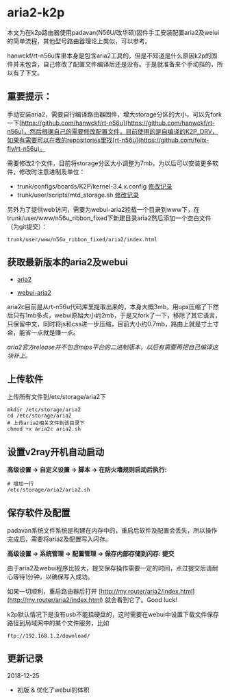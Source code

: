 # aria2-k2p

本文为在k2p路由器使用padavan(N56U/改华硕)固件手工安装配置aria2及weiui的简单流程，其他型号路由器理论上类似，可以参考。

hanwckf/rt-n56u库里本身是包含aria2工具的，但是不知道是什么原因k2p的固件并未包含，自己修改了配置文件编译后还是没有。于是就准备来个手动挡的，所以有了下文。

## 重要提示：

手动安装aria2，需要自行编译路由器固件，增大storage分区的大小，可以先fork一下[https://github.com/hanwckf/rt-n56u](https://github.com/hanwckf/rt-n56u)，然后根据自己的需要修改配置文件，目前使用的是自编译的K2P_DRV，如果有需要可以在我的repositories里找[rt-n56u](https://github.com/felix-fly/rt-n56u)。

需要修改2个文件，目前将storage分区大小调整为7mb，为以后可以安装更多软件，修改时注意进制及单位：

* trunk/configs/boards/K2P/kernel-3.4.x.config [修改记录](https://github.com/felix-fly/rt-n56u/commit/afc67c1d64d895adca1851c8251da17bcec17f27)
* trunk/user/scripts/mtd_storage.sh [修改记录](https://github.com/felix-fly/rt-n56u/commit/57f7c7f3ac824f35ddd6733a30c8ac1435cb49e8)

另外为了提供web访问，需要为webui-aria2挂载一个目录到www下，在trunk/user/www/n56u_ribbon_fixed下新建目录aria2然后添加一个空白文件（为git提交）：

```
trunk/user/www/n56u_ribbon_fixed/aria2/index.html
```

## 获取最新版本的aria2及webui

* [aria2](https://aria2.github.io/)

* [webui-aria2](https://github.com/ziahamza/webui-aria2)

aria2c目前是从rt-n56u代码库里提取出来的，本身大概3mb，用upx压缩了下然后只有1mb多点，webui原始大小约2mb，于是又fork了一下，移除了其它语言，只保留中文，同时将js和css进一步压缩，目前大小约0.7mb，路由上就是寸土寸金，能省一点就是赚一点。

*aria2官方release并不包含mips平台的二进制版本，以后有需要再把自己编译这块补上。*

## 上传软件

上传所有文件到/etc/storage/aria2下

```
mkdir /etc/storage/aria2
cd /etc/storage/aria2
# 上传aria2相关文件到该目录下
chmod +x aria2c aria2.sh
```

## 设置v2ray开机自动启动

**高级设置 -> 自定义设置 -> 脚本 -> 在防火墙规则启动后执行:**

```
# 增加一行
/etc/storage/aria2/aria2.sh
```

## 保存软件及配置

padavan系统文件系统是构建在内存中的，重启后软件及配置会丢失，所以操作完成后，需要将aria2及配置写入闪存。

**高级设置 -> 系统管理 -> 配置管理 -> 保存内部存储到闪存: 提交**

由于aria2及webui程序比较大，提交保存操作需要一定的时间，点过提交后请耐心等待1分钟，以确保写入成功。

如果一切顺利，重启路由器后打开 [http://my.router/aria2/index.html](http://my.router/aria2/index.html) 就会看到它了。Good luck!

k2p默认情况下是没有usb不能挂硬盘的，这时需要在webui中设置下载文件保存路径到局域网中的某个文件服务，比如

```
ftp://192.168.1.2/download/
```

## 更新记录
2018-12-25
* 初版 & 优化了webui的体积
